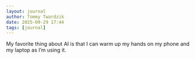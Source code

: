 ```yaml
---
layout: journal
author: Tommy Twardzik
date: 2025-09-29 17:44
tags: [journal]
---
```


My favorite thing about AI is that I can warm up my hands on my phone and my laptop as I’m using it.